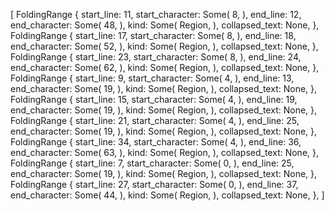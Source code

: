 [
    FoldingRange {
        start_line: 11,
        start_character: Some(
            8,
        ),
        end_line: 12,
        end_character: Some(
            48,
        ),
        kind: Some(
            Region,
        ),
        collapsed_text: None,
    },
    FoldingRange {
        start_line: 17,
        start_character: Some(
            8,
        ),
        end_line: 18,
        end_character: Some(
            52,
        ),
        kind: Some(
            Region,
        ),
        collapsed_text: None,
    },
    FoldingRange {
        start_line: 23,
        start_character: Some(
            8,
        ),
        end_line: 24,
        end_character: Some(
            62,
        ),
        kind: Some(
            Region,
        ),
        collapsed_text: None,
    },
    FoldingRange {
        start_line: 9,
        start_character: Some(
            4,
        ),
        end_line: 13,
        end_character: Some(
            19,
        ),
        kind: Some(
            Region,
        ),
        collapsed_text: None,
    },
    FoldingRange {
        start_line: 15,
        start_character: Some(
            4,
        ),
        end_line: 19,
        end_character: Some(
            19,
        ),
        kind: Some(
            Region,
        ),
        collapsed_text: None,
    },
    FoldingRange {
        start_line: 21,
        start_character: Some(
            4,
        ),
        end_line: 25,
        end_character: Some(
            19,
        ),
        kind: Some(
            Region,
        ),
        collapsed_text: None,
    },
    FoldingRange {
        start_line: 34,
        start_character: Some(
            4,
        ),
        end_line: 36,
        end_character: Some(
            63,
        ),
        kind: Some(
            Region,
        ),
        collapsed_text: None,
    },
    FoldingRange {
        start_line: 7,
        start_character: Some(
            0,
        ),
        end_line: 25,
        end_character: Some(
            19,
        ),
        kind: Some(
            Region,
        ),
        collapsed_text: None,
    },
    FoldingRange {
        start_line: 27,
        start_character: Some(
            0,
        ),
        end_line: 37,
        end_character: Some(
            44,
        ),
        kind: Some(
            Region,
        ),
        collapsed_text: None,
    },
]